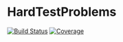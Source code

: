 # HardTestProblems

[![Build Status](https://github.com/jmejia8/HardTestProblems.jl/workflows/CI/badge.svg)](https://github.com/jmejia8/HardTestProblems.jl/actions)
[![Coverage](https://codecov.io/gh/jmejia8/HardTestProblems.jl/branch/main/graph/badge.svg)](https://codecov.io/gh/jmejia8/HardTestProblems.jl)
